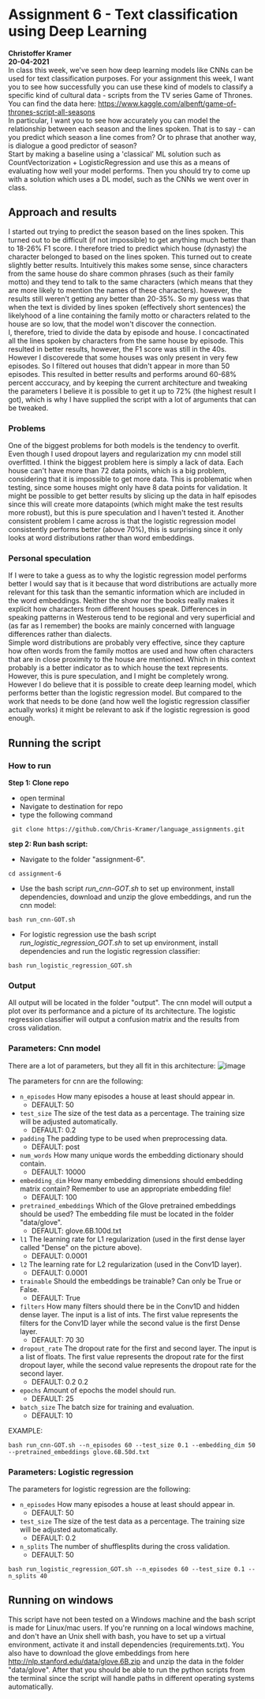 # Assignment 6 - Text classification using Deep Learning
**Christoffer Kramer**  
**20-04-2021**  
In class this week, we've seen how deep learning models like CNNs can be used for text classification purposes. For your assignment this week, I want you to see how successfully you can use these kind of models to classify a specific kind of cultural data - scripts from the TV series Game of Thrones.  
You can find the data here: https://www.kaggle.com/albenft/game-of-thrones-script-all-seasons  
In particular, I want you to see how accurately you can model the relationship between each season and the lines spoken. That is to say - can you predict which season a line comes from? Or to phrase that another way, is dialogue a good predictor of season?  
Start by making a baseline using a 'classical' ML solution such as CountVectorization + LogisticRegression and use this as a means of evaluating how well your model performs. Then you should try to come up with a solution which uses a DL model, such as the CNNs we went over in class.

## Approach and results
I started out trying to predict the season based on the lines spoken. This turned out to be difficult (if not impossible) to get anything much better than to 18-26% F1 score. 
I therefore tried to predict which house (dynasty) the character belonged to based on the lines spoken. This turned out to create slightly better results. Intuitively this makes some sense, since characters from the same house do share common phrases (such as their family motto) and they tend to talk to the same characters (which means that they are more likely to mention the names of these characters). however, the results still weren't getting any better than 20-35%. So my guess was that when the text is divided by lines spoken (effectively short sentences) the likelyhood of a line containing the family motto or characters related to the house are so low, that the model won't discover the connection.  
I, therefore, tried to divide the data by episode and house. I concactinated all the lines spoken by characters from the same house by episode. This resulted in better results, however, the F1 score was still in the 40s. However I discoverede that some houses was only present in very few episodes. So I filtered out houses that didn't appear in more than 50 episodes. This resulted in better results and performs around 60-68% percent acccuracy, and by keeping the current architecture and tweaking the parameters I believe it is possible to get it up to 72% (the highest result I got), which is why I have supplied the script with a lot of arguments that can be tweaked. 

### Problems 
One of the biggest problems for both models is the tendency to overfit. Even though I used dropout layers and regularization my cnn model still overfitted. I think the biggest problem here is simply a lack of data. Each house can't have more than 72 data points, which is a big problem, considering that it is impossible to get more data. This is problematic when testing, since some houses might only have 8 data points for validation. It might be possible to get better results by slicing up the data in half episodes since this will create more datapoints (which might make the test results more robust), but this is pure speculation and I haven't tested it.
Another consistent problem I came across is that the logistic regression model consistently performs better (above 70%), this is surprising since it only looks at word distributions rather than word embeddings.

### Personal speculation
If I were to take a guess as to why the logistic regression model performs better  I would say that is it because that word distributions are actually more relevant for this task than the semantic information which are included in the word embeddings. Neither the show nor the books really makes it explicit how characters from different houses speak. Differences in speaking patterns in Westerous tend to be regional and very superficial and (as far as I remember) the books are mainly concerned with language differences rather than dialects.  
Simple word distributions are probably very effective, since they capture how often words from the family mottos are used and how often characters that are in close proximity to the house are mentioned. Which in this context probably is a better indicator as to which house the text represents. However, this is pure speculation, and I might be completely wrong.  
However I do believe that it is possible to create deep learning model, which performs better than the logistic regression model. But compared to the work that needs to be done (and how well the logistic regression classifier actually works) it might be relevant to ask if the logistic regression is good enough.  


## Running the script


### How to run  
**Step 1: Clone repo**  
- open terminal  
- Navigate to destination for repo  
- type the following command  
```console
 git clone https://github.com/Chris-Kramer/language_assignments.git
```  
**step 2: Run bash script:**  
- Navigate to the folder "assignment-6".  
```console
cd assignment-6
```  
- Use the bash script _run_cnn-GOT.sh_ to set up environment, install dependencies, download and unzip the glove embeddings, and run the cnn model:  
```console
bash run_cnn-GOT.sh
```  
- For logistic regression use the bash script _run_logistic_regression_GOT.sh_ to set up environment, install dependencies and run the logistic regression classifier:
```console
bash run_logistic_regression_GOT.sh
```

### Output
All output will be located in the folder "output". The cnn model will output a plot over its performance and a picture of its architecture. The logistic regression classifier will output a confusion matrix and the results from cross validation. 

### Parameters: Cnn model
There are a lot of parameters, but they all fit in this architecture:
![image](pic-readme.png)  

The parameters for cnn are the following:
- `n_episodes` How many episodes a house at least should appear in.  
    - DEFAULT: 50  
- `test_size` The size of the test data as a percentage. The training size will be adjusted automatically.  
    - DEFAULT: 0.2  
- `padding` The padding type to be used when preprocessing data.  
    - DEFAULT: post  
- `num_words` How many unique words the embedding dictionary should contain.  
    - DEFAULT: 10000  
- `embedding_dim` How many embedding dimensions should embedding matrix contain? Remember to use an appropriate embedding file!  
    - DEFAULT: 100  
- `pretrained_embeddings` Which of the Glove pretrained embeddings should be used? The embedding file must be located in the folder "data/glove".  
    - DEFAULT: glove.6B.100d.txt  
- `l1` The learning rate for L1 regularization (used in the first dense layer called "Dense" on the picture above).  
    - DEFAULT: 0.0001
- `l2` The learning rate for L2 regularization (used in the Conv1D layer).  
    - DEFAULT: 0.0001  
- `trainable` Should the embeddings be trainable? Can only be True or False.  
    - DEFAULT: True  
- `filters` How many filters should there be in the Conv1D and hidden dense layer. The input is a list of ints. The first value represents the filters for the Conv1D layer while the second value is the first Dense layer.  
    - DEFAULT: 70 30  
- `dropout_rate` The dropout rate for the first and second layer. The input is a list of floats. The first value represents the dropout rate for the first dropout layer, while the second value represents the dropout rate for the second layer.  
    - DEFAULT: 0.2 0.2  
- `epochs` Amount of epochs the model should run.  
    - DEFAULT: 25  
- `batch_size` The batch size for training and evaluation.  
    - DEFAULT: 10  
    
EXAMPLE:
```console
bash run_cnn-GOT.sh --n_episodes 60 --test_size 0.1 --embedding_dim 50 --pretrained_embeddings glove.6B.50d.txt 
```

### Parameters: Logistic regression
The parameters for logistic regression are the following: 
- `n_episodes` How many episodes a house at least should appear in.  
    - DEFAULT: 50  
- `test_size` The size of the test data as a percentage. The training size will be adjusted automatically.  
    - DEFAULT: 0.2  
- `n_splits` The number of shufflesplits during the cross validation.  
    - DEFAULT: 50  
```console
bash run_logistic_regression_GOT.sh --n_episodes 60 --test_size 0.1 --n_splits 40
```

## Running on windows
This script have not been tested on a Windows machine and the bash script is made for Linux/mac users. If you're running on a local windows machine, and don't have an Unix shell with bash, you have to set up a virtual environment, activate it and install dependencies (requirements.txt). You also have to download the glove embeddings from here http://nlp.stanford.edu/data/glove.6B.zip and unzip the data in the folder "data/glove". After that you should be able to run the python scripts from the terminal since the script will handle paths in different operating systems automatically. 